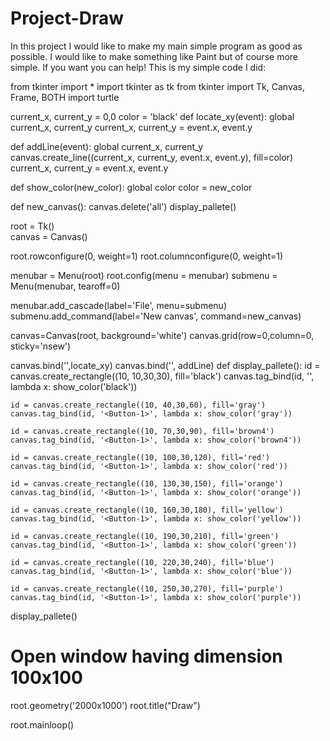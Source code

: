 # Project-Draw
In this project I would like to make my main simple program as good as possible. I would like to make something like Paint but of course more simple.
If you want you can help!
This is my simple code I did:



from tkinter import *
import tkinter as tk
from tkinter import Tk, Canvas, Frame, BOTH
import turtle

current_x, current_y = 0,0
color = 'black'
def locate_xy(event):
    global current_x, current_y
    current_x, current_y = event.x, event.y

def addLine(event):
    global current_x, current_y
    canvas.create_line((current_x, current_y, event.x, event.y), fill=color)
    current_x, current_y = event.x, event.y

def show_color(new_color):
    global color
    color = new_color


def new_canvas():
    canvas.delete('all')
    display_pallete()





root = Tk()  
canvas = Canvas()

root.rowconfigure(0, weight=1)
root.columnconfigure(0, weight=1)

menubar = Menu(root)
root.config(menu = menubar)
submenu = Menu(menubar, tearoff=0)

menubar.add_cascade(label='File', menu=submenu)
submenu.add_command(label='New canvas', command=new_canvas)







canvas=Canvas(root, background='white')
canvas.grid(row=0,column=0, sticky='nsew')

canvas.bind('<Button-1>',locate_xy)
canvas.bind('<B1-Motion>', addLine)
def display_pallete():
    id = canvas.create_rectangle((10, 10,30,30), fill='black')
    canvas.tag_bind(id, '<Button-1>', lambda x: show_color('black'))

    id = canvas.create_rectangle((10, 40,30,60), fill='gray')
    canvas.tag_bind(id, '<Button-1>', lambda x: show_color('gray'))

    id = canvas.create_rectangle((10, 70,30,90), fill='brown4')
    canvas.tag_bind(id, '<Button-1>', lambda x: show_color('brown4'))

    id = canvas.create_rectangle((10, 100,30,120), fill='red')
    canvas.tag_bind(id, '<Button-1>', lambda x: show_color('red'))

    id = canvas.create_rectangle((10, 130,30,150), fill='orange')
    canvas.tag_bind(id, '<Button-1>', lambda x: show_color('orange'))

    id = canvas.create_rectangle((10, 160,30,180), fill='yellow')
    canvas.tag_bind(id, '<Button-1>', lambda x: show_color('yellow'))

    id = canvas.create_rectangle((10, 190,30,210), fill='green')
    canvas.tag_bind(id, '<Button-1>', lambda x: show_color('green'))

    id = canvas.create_rectangle((10, 220,30,240), fill='blue')
    canvas.tag_bind(id, '<Button-1>', lambda x: show_color('blue'))

    id = canvas.create_rectangle((10, 250,30,270), fill='purple')
    canvas.tag_bind(id, '<Button-1>', lambda x: show_color('purple'))






display_pallete()
 
# Open window having dimension 100x100
root.geometry('2000x1000')
root.title("Draw")
 
root.mainloop()
